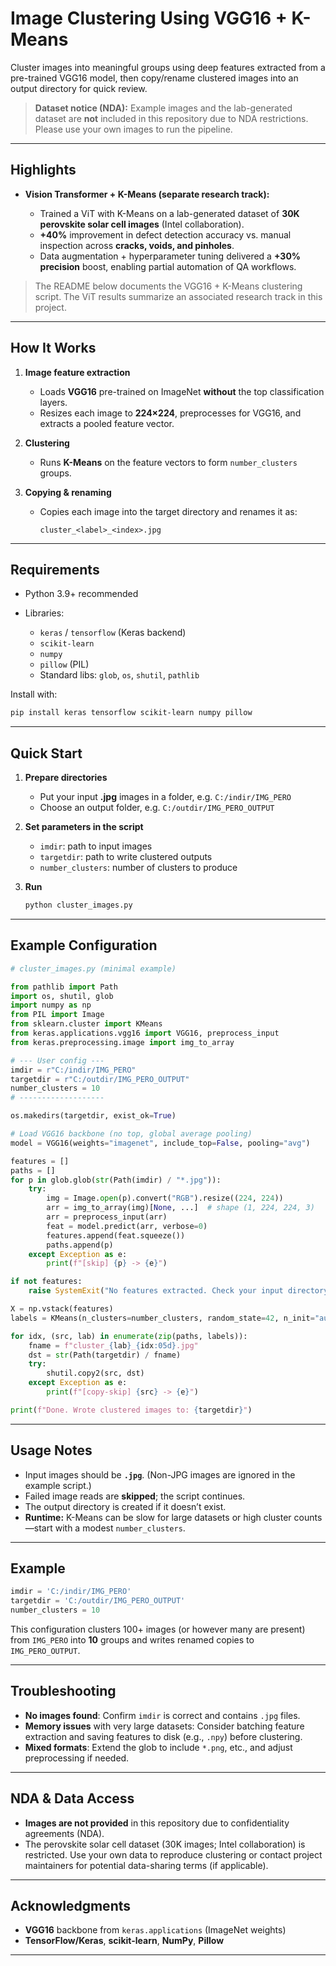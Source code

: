 # Image Clustering Using VGG16 + K-Means

Cluster images into meaningful groups using deep features extracted from a pre-trained VGG16 model, then copy/rename clustered images into an output directory for quick review.

> **Dataset notice (NDA):** Example images and the lab-generated dataset are **not** included in this repository due to NDA restrictions. Please use your own images to run the pipeline.

---

## Highlights

* **Vision Transformer + K-Means (separate research track):**

  * Trained a ViT with K-Means on a lab-generated dataset of **30K perovskite solar cell images** (Intel collaboration).
  * **+40%** improvement in defect detection accuracy vs. manual inspection across **cracks, voids, and pinholes**.
  * Data augmentation + hyperparameter tuning delivered a **+30% precision** boost, enabling partial automation of QA workflows.

> The README below documents the VGG16 + K-Means clustering script. The ViT results summarize an associated research track in this project.

---

## How It Works

1. **Image feature extraction**

   * Loads **VGG16** pre-trained on ImageNet **without** the top classification layers.
   * Resizes each image to **224×224**, preprocesses for VGG16, and extracts a pooled feature vector.

2. **Clustering**

   * Runs **K-Means** on the feature vectors to form `number_clusters` groups.

3. **Copying & renaming**

   * Copies each image into the target directory and renames it as:

     ```
     cluster_<label>_<index>.jpg
     ```

---

## Requirements

* Python 3.9+ recommended
* Libraries:

  * `keras` / `tensorflow` (Keras backend)
  * `scikit-learn`
  * `numpy`
  * `pillow` (PIL)
  * Standard libs: `glob`, `os`, `shutil`, `pathlib`

Install with:

```bash
pip install keras tensorflow scikit-learn numpy pillow
```

---

## Quick Start

1. **Prepare directories**

   * Put your input **.jpg** images in a folder, e.g. `C:/indir/IMG_PERO`
   * Choose an output folder, e.g. `C:/outdir/IMG_PERO_OUTPUT`

2. **Set parameters in the script**

   * `imdir`: path to input images
   * `targetdir`: path to write clustered outputs
   * `number_clusters`: number of clusters to produce

3. **Run**

   ```bash
   python cluster_images.py
   ```

---

## Example Configuration

```python
# cluster_images.py (minimal example)

from pathlib import Path
import os, shutil, glob
import numpy as np
from PIL import Image
from sklearn.cluster import KMeans
from keras.applications.vgg16 import VGG16, preprocess_input
from keras.preprocessing.image import img_to_array

# --- User config ---
imdir = r"C:/indir/IMG_PERO"
targetdir = r"C:/outdir/IMG_PERO_OUTPUT"
number_clusters = 10
# -------------------

os.makedirs(targetdir, exist_ok=True)

# Load VGG16 backbone (no top, global average pooling)
model = VGG16(weights="imagenet", include_top=False, pooling="avg")

features = []
paths = []
for p in glob.glob(str(Path(imdir) / "*.jpg")):
    try:
        img = Image.open(p).convert("RGB").resize((224, 224))
        arr = img_to_array(img)[None, ...]  # shape (1, 224, 224, 3)
        arr = preprocess_input(arr)
        feat = model.predict(arr, verbose=0)
        features.append(feat.squeeze())
        paths.append(p)
    except Exception as e:
        print(f"[skip] {p} -> {e}")

if not features:
    raise SystemExit("No features extracted. Check your input directory and image format.")

X = np.vstack(features)
labels = KMeans(n_clusters=number_clusters, random_state=42, n_init="auto").fit_predict(X)

for idx, (src, lab) in enumerate(zip(paths, labels)):
    fname = f"cluster_{lab}_{idx:05d}.jpg"
    dst = str(Path(targetdir) / fname)
    try:
        shutil.copy2(src, dst)
    except Exception as e:
        print(f"[copy-skip] {src} -> {e}")

print(f"Done. Wrote clustered images to: {targetdir}")
```

---

## Usage Notes

* Input images should be **`.jpg`**. (Non-JPG images are ignored in the example script.)
* Failed image reads are **skipped**; the script continues.
* The output directory is created if it doesn’t exist.
* **Runtime:** K-Means can be slow for large datasets or high cluster counts—start with a modest `number_clusters`.

---

## Example

```python
imdir = 'C:/indir/IMG_PERO'
targetdir = 'C:/outdir/IMG_PERO_OUTPUT'
number_clusters = 10
```

This configuration clusters 100+ images (or however many are present) from `IMG_PERO` into **10** groups and writes renamed copies to `IMG_PERO_OUTPUT`.

---

## Troubleshooting

* **No images found**: Confirm `imdir` is correct and contains `.jpg` files.
* **Memory issues** with very large datasets: Consider batching feature extraction and saving features to disk (e.g., `.npy`) before clustering.
* **Mixed formats**: Extend the glob to include `*.png`, etc., and adjust preprocessing if needed.

---

## NDA & Data Access

* **Images are not provided** in this repository due to confidentiality agreements (NDA).
* The perovskite solar cell dataset (30K images; Intel collaboration) is restricted.
  Use your own data to reproduce clustering or contact project maintainers for potential data-sharing terms (if applicable).

---

## Acknowledgments

* **VGG16** backbone from `keras.applications` (ImageNet weights)
* **TensorFlow/Keras**, **scikit-learn**, **NumPy**, **Pillow**

---
